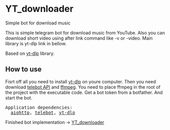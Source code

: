 # YT_downloader
Simple bot for download music

This is simple telegram bot for download music from YouTube. Also you can download short video using after link command like -v or -video. 
Main library is yt-dlp link in bellow.

Based on <a href="https://github.com/yt-dlp/yt-dlp">yt-dlp</a> library.

<h2>How to use</h2>

Fisrt off all you need to install <a href="https://github.com/yt-dlp/yt-dlp">yt-dlp</a> on youre computer. 
Then you need download <a href="https://pypi.org/project/pyTelegramBotAPI/">telebot API</a> and 
<a href="https://ffmpeg.org/" class="link">ffmpeg</a>. You need to place ffmpeg in the root of the project with the executable code. Get a bot token from a botfather. And start the bot.

<pre>
Application dependencies:
  <a 
  href="https://pypi.org/project/aiohttp/">aiohttp</a>, <a 
  href="https://pypi.org/project/pyTelegramBotAPI/">telebot</a>, <a 
  href="https://pypi.org/project/yt-dlp/">yt-dlp</a>
</pre>  

Finished bot implementation -> <a href="https://t.me/TestTelegramBot001_bot">YT_downloader</a>
